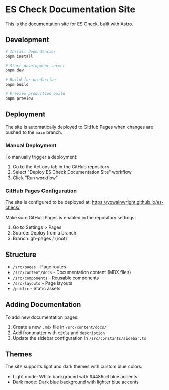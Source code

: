 # ES Check Documentation Site

This is the documentation site for ES Check, built with Astro.

## Development

```bash
# Install dependencies
pnpm install

# Start development server
pnpm dev

# Build for production
pnpm build

# Preview production build
pnpm preview
```

## Deployment

The site is automatically deployed to GitHub Pages when changes are pushed to the `main` branch.

### Manual Deployment

To manually trigger a deployment:

1. Go to the Actions tab in the GitHub repository
2. Select "Deploy ES Check Documentation Site" workflow
3. Click "Run workflow"

### GitHub Pages Configuration

The site is configured to be deployed at: https://yowainwright.github.io/es-check/

Make sure GitHub Pages is enabled in the repository settings:

1. Go to Settings > Pages
2. Source: Deploy from a branch
3. Branch: gh-pages / (root)

## Structure

- `/src/pages` - Page routes
- `/src/content/docs` - Documentation content (MDX files)
- `/src/components` - Reusable components
- `/src/layouts` - Page layouts
- `/public` - Static assets

## Adding Documentation

To add new documentation pages:

1. Create a new `.mdx` file in `/src/content/docs/`
2. Add frontmatter with `title` and `description`
3. Update the sidebar configuration in `/src/constants/sidebar.ts`

## Themes

The site supports light and dark themes with custom blue colors:

- Light mode: White background with #4486c6 blue accents
- Dark mode: Dark blue background with lighter blue accents
